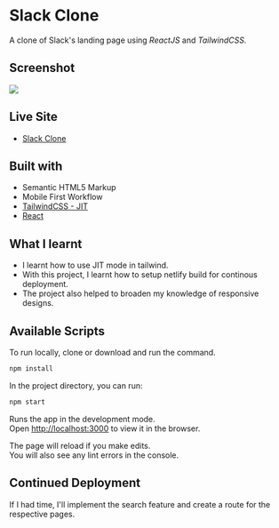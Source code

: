 # Slack Clone

A clone of Slack's landing page using _ReactJS_ and _TailwindCSS._

## Screenshot
![](https://i.ibb.co/WnQsLtr/Slack-is-where-the-future-works-localhost.png)

## Live Site
- [Slack Clone](https://slckclone.netlify.app)

## Built with

- Semantic HTML5 Markup
- Mobile First Workflow
- [TailwindCSS - JIT](https://tailwindcss.com/docs/just-in-time-mode)
- [React](https://reactjs.org)


## What I learnt
- I learnt how to use JIT mode in tailwind.
- With this project, I learnt how to setup netlify build for continous deployment.
- The project also helped to broaden my knowledge of responsive designs.


## Available Scripts

To run locally, clone or download and run the command.
```sh
npm install
```

In the project directory, you can run:
```sh
npm start
```

Runs the app in the development mode.\
Open [http://localhost:3000](http://localhost:3000) to view it in the browser.

The page will reload if you make edits.\
You will also see any lint errors in the console.

## Continued Deployment

If I had time, I'll implement the search feature and create a route for the respective pages. 
